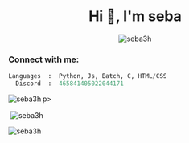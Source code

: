 <h1 align="center">Hi 👋, I'm seba</h1>

<p align="center"> <img src="https://komarev.com/ghpvc/?username=seba3h&label=Profile%20views&color=0e75b6&style=flat" alt="seba3h" /> </p>

<h3 align="left">Connect with me:</h3>
<p align="left">
</p>

```python
Languages  :  Python, Js, Batch, C, HTML/CSS
  Discord  :  465841405022044171
``` 

p><img align="left" src="https://github-readme-stats.vercel.app/api/top-langs?username=seba3h&show_icons=true&locale=en&layout=compact" alt="seba3h" /></p>

<p>&nbsp;<img align="center" src="https://github-readme-stats.vercel.app/api?username=seba3h&show_icons=true&locale=en" alt="seba3h" /></p>

<p><img align="center" src="https://github-readme-streak-stats.herokuapp.com/?user=seba3h&" alt="seba3h" /></p>

